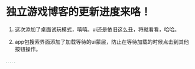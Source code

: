 # 独立游戏博客的更新进度来咯！

1. 这次添加了桌面试玩模式，嘻嘻。ui还是依旧这么丑，将就看看，哈哈。
   
2. app包搜索界面添加了加载等待的ui蒙层，防止在等待加载的时候点击到其他按钮操作。

<img src="/Indie_Games_Blog/2023_9_23/2023_9_23_img1.webp" style="zoom:10%">

<img src="/Indie_Games_Blog/2023_9_23/2023_9_23_img2.webp" style="zoom:10%">

<img src="/Indie_Games_Blog/2023_9_23/2023_9_23_img3.webp" style="zoom:10%">

<img src="/Indie_Games_Blog/2023_9_23/2023_9_23_img4.webp" style="zoom:10%">

<img src="/Indie_Games_Blog/2023_9_23/2023_9_23_img5.webp" style="zoom:10%">